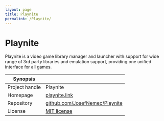 ```yaml
---
layout: page
title: Playnite
permalink: /Playnite/
---
```


# Playnite

Playnite is a video game library manager and launcher with support for wide range of 3rd party libraries and emulation support, providing one unified interface for all games.

| Synopsis         |  |
|------------------|--|
| Project handle   | Playnite |
| Homepage         | [playnite.link](https://playnite.link/) |
| Repository       | [github.com/JosefNemec/Playnite](https://github.com/JosefNemec/Playnite) |
| License          | [MIT license](https://opensource.org/licenses/MIT) |

